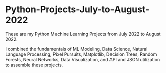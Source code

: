 # Python-Projects-July-to-August-2022
These are my Python Machine Learning Projects from July 2022 to August 2022. 

I combined the fundamentals of ML Modeling, Data Science, Natural Language Processing, Pixel Pursuits, Matplotlib, Decision Trees, Random Forests, 
Neural Networks, Data Visualization, and API and JSON utilization to assemble these projects.
